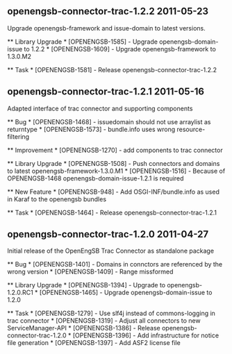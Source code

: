 openengsb-connector-trac-1.2.2 2011-05-23
---------------------------------------------------------------------

Upgrade openengsb-framework and issue-domain to latest versions.

** Library Upgrade
    * [OPENENGSB-1585] - Upgrade openengsb-domain-issue to 1.2.2
    * [OPENENGSB-1609] - Upgrade openengsb-framework to 1.3.0.M2

** Task
    * [OPENENGSB-1581] - Release openengsb-connector-trac-1.2.2


openengsb-connector-trac-1.2.1 2011-05-16
---------------------------------------------------------------------

Adapted interface of trac connector and supporting components

** Bug
    * [OPENENGSB-1468] - issuedomain should not use arraylist as returntype
    * [OPENENGSB-1573] - bundle.info uses wrong resource-filtering

** Improvement
    * [OPENENGSB-1270] - add components to trac connector

** Library Upgrade
    * [OPENENGSB-1508] - Push connectors and domains to latest openengsb-framework-1.3.0.M1
    * [OPENENGSB-1516] - Because of OPENENGSB-1468 openengsb-domain-issue-1.2.1 is required

** New Feature
    * [OPENENGSB-948] - Add OSGI-INF/bundle.info as used in Karaf to the openengsb bundles

** Task
    * [OPENENGSB-1464] - Release openengsb-connector-trac-1.2.1


openengsb-connector-trac-1.2.0 2011-04-27
---------------------------------------------------------------------

Initial release of the OpenEngSB Trac Connector as standalone package

** Bug
    * [OPENENGSB-1401] - Domains in connctors are referenced by the wrong version
    * [OPENENGSB-1409] - Range missformed

** Library Upgrade
    * [OPENENGSB-1394] - Upgrade to openengsb-1.2.0.RC1
    * [OPENENGSB-1465] - Upgrade openengsb-domain-issue to 1.2.0

** Task
    * [OPENENGSB-1279] - Use slf4j instead of commons-logging in trac connector
    * [OPENENGSB-1319] - Adjust all connectors to new ServiceManager-API
    * [OPENENGSB-1386] - Release openengsb-connector-trac-1.2.0
    * [OPENENGSB-1396] - Add infrastructure for notice file generation
    * [OPENENGSB-1397] - Add ASF2 license file


